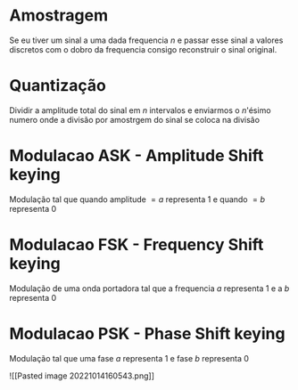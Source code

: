 # Amostragem

Se eu tiver um sinal a uma dada frequencia $n$ e passar esse sinal a valores discretos com o dobro da frequencia consigo reconstruir o sinal original.

# Quantização

Dividir a amplitude total do sinal em $n$ intervalos e enviarmos o $n$'ésimo numero onde a divisão por amostrgem do sinal se coloca na divisão


# Modulacao ASK - Amplitude Shift keying

Modulação tal que quando amplitude $= a$ representa $1$ e quando $= b$ representa $0$ 


#  Modulacao FSK - Frequency Shift keying

Modulação de uma onda portadora tal que a frequencia $a$ representa $1$ e a $b$ representa $0$ 

# Modulacao PSK - Phase Shift keying

Modulação tal que uma fase $a$ representa $1$ e fase $b$ representa $0$ 


![[Pasted image 20221014160543.png]]